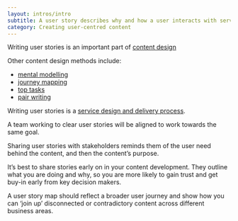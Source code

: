 ```yaml
---
layout: intros/intro
subtitle: A user story describes why and how a user interacts with services and information.
category: Creating user-centred content
---
```


Writing user stories is an important part of [content design](/content-strategy/creating-user-centred-content/content-design/)

Other content design methods include:
- [mental modelling](/content-strategy/creating-user-centred-content/content-design/mental-modelling/)
- [journey mapping](/content-strategy/creating-user-centred-content/content-design/journey-mapping/)
- [top tasks](/content-strategy/creating-user-centred-content/content-design/top-tasks/)
- [pair writing](/content-strategy/creating-user-centred-content/content-design/pair-writing)

Writing user stories is a [service design and delivery process](/service-design-delivery-process/).

A team working to clear user stories will be aligned to work towards the same goal.

Sharing user stories with stakeholders reminds them of the user need behind the content, and then the content’s purpose. 

It’s best to share stories early on in your content development. They outline what you are doing and why, so you are more likely to gain trust and get buy-in early from key decision makers.

A user story map should reflect a broader user journey and show how you can ‘join up’ disconnected or contradictory content across different business areas.